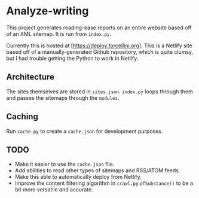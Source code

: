 # Analyze-writing
This project generates reading-ease reports on an entire website based off of an XML sitemap. It is run from `index.py`.

Currently this is hosted at [https://deploy.torcellini.org]. This is a Netlify site based off of a manually-generated Github repository, which is quite clumsy, but I had trouble getting the Python to work in Netlify. 

## Architecture

The sites themselves are stored in `sites.json`. `index.py` loops through them and passes the sitemaps through the `modules`.

## Caching
Run `cache.py` to create a `cache.json` for development purposes. 

## TODO
- Make it easier to use the `cache.json` file. 
- Add abilities to read other types of sitemaps and RSS/ATOM feeds. 
- Make this able to automatically deploy from Netlify. 
- Improve the content filtering algorithm in `crawl.py`.`ofSubstance()` to be a bit more versatile and accurate.  